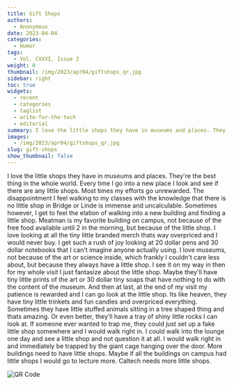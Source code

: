 ```yaml
---
title: Gift Shops
authors:
  - Anonymous
date: 2023-04-04
categories:
  - Humor
tags:
  - Vol. CXXVI, Issue 2
weight: 0
thumbnail: /img/2023/apr04/giftshops_qr.jpg
sidebar: right
toc: true
widgets:
  - recent
  - categories
  - taglist
  - write-for-the-tech
  - editorial
summary: I love the little shops they have in museums and places. They're the best thing in the whole world. Every time I go into a new place I look and see if there are any little shops.
images:
  - /img/2023/apr04/giftshops_qr.jpg
slug: gift-shops
show_thumbnail: false
---
```


I love the little shops they have in museums and places. They're the best thing in the whole world. Every time I go into a new place I look and see if there are any little shops. Most times my efforts go unrewarded. The disappointment I feel walking to my classes with the knowledge that there is no little shop in Bridge or Linde is immense and uncalculable. Sometimes however, I get to feel the elation of walking into a new building and finding a little shop. Meatman is my favorite building on campus, not because of the free food available until 2 in the morning, but because of the little shop. I love looking at all the tiny little branded merch thats way overpriced and I would never buy. I get such a rush of joy looking at 20 dollar pens and 30 dollar notebooks that I can't imagine anyone actually using. I love museums, not because of the art or science inside, which frankly I couldn't care less about, but because they always have a little shop. I see it on my way in then for my whole visit I just fantasize about the little shop. Maybe they'll have tiny little prints of the art or 30 dollar tiny soaps that have nothing to do with the content of the museum. And then at last, at the end of my visit my patience is rewarded and I can go look at the little shop. Its like heaven, they have tiny little trinkets and fun candles and overpriced everything. Sometimes they have little stuffed animals sitting in a tree shaped thing and thats amazing. Or even better, they’ll have a tray of shiny little rocks I can look at. If someone ever wanted to trap me, they could just set up a fake little shop somewhere and I would walk right in. I could walk into the lounge one day and see a little shop and not question it at all. I would walk right in and immediately be trapped by the giant cage hanging over the door. More buildings need to have little shops. Maybe if all the buildings on campus had little shops I would go to lecture more. Caltech needs more little shops.

![QR Code](/img/2023/apr04/giftshops_qr.jpg)